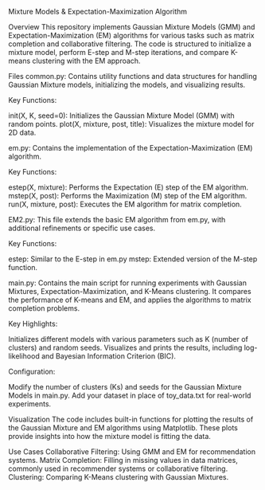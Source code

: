 Mixture Models & Expectation-Maximization Algorithm

Overview
This repository implements Gaussian Mixture Models (GMM) and Expectation-Maximization (EM) algorithms for various tasks such as matrix completion and collaborative filtering. The code is structured to initialize a mixture model, perform E-step and M-step iterations, and compare K-means clustering with the EM approach.

Files
common.py: Contains utility functions and data structures for handling Gaussian Mixture models, initializing the models, and visualizing results.

Key Functions:

init(X, K, seed=0): Initializes the Gaussian Mixture Model (GMM) with random points.
plot(X, mixture, post, title): Visualizes the mixture model for 2D data.

em.py: Contains the implementation of the Expectation-Maximization (EM) algorithm.

Key Functions:

estep(X, mixture): Performs the Expectation (E) step of the EM algorithm.
mstep(X, post): Performs the Maximization (M) step of the EM algorithm.
run(X, mixture, post): Executes the EM algorithm for matrix completion.


EM2.py: This file extends the basic EM algorithm from em.py, with additional refinements or specific use cases.

Key Functions:

estep: Similar to the E-step in em.py
mstep: Extended version of the M-step function.


main.py: Contains the main script for running experiments with Gaussian Mixtures, Expectation-Maximization, and K-Means clustering. It compares the performance of K-means and EM, and applies the algorithms to matrix completion problems.

Key Highlights:

Initializes different models with various parameters such as K (number of clusters) and random seeds.
Visualizes and prints the results, including log-likelihood and Bayesian Information Criterion (BIC).

Configuration:

Modify the number of clusters (Ks) and seeds for the Gaussian Mixture Models in main.py.
Add your dataset in place of toy_data.txt for real-world experiments.

Visualization
The code includes built-in functions for plotting the results of the Gaussian Mixture and EM algorithms using Matplotlib. These plots provide insights into how the mixture model is fitting the data.

Use Cases
Collaborative Filtering: Using GMM and EM for recommendation systems.
Matrix Completion: Filling in missing values in data matrices, commonly used in recommender systems or collaborative filtering.
Clustering: Comparing K-Means clustering with Gaussian Mixtures.
